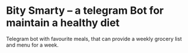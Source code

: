 # Bity Smarty – a telegram Bot for maintain a healthy diet
Telegram bot with favourite meals, that can provide a weekly grocery list and menu for a week.

## 
